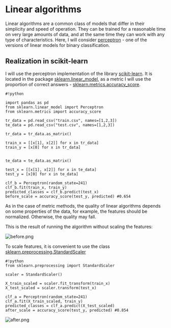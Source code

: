 Linear algorithms
===================

Linear algorithms are a common class of models that differ in their simplicity and speed of operation. They can be trained for a reasonable time on very large amounts of data, and at the same time they can work with any type of characteristics. Here, I will consider [perceptron](https://en.wikipedia.org/wiki/Perceptron) - one of the versions of linear models for binary classification.


Realization in scikit-learn
----------
I will use the perceptron implementation of the library [scikit-learn](http://scikit-learn.org/stable/index.html). 
It is located in the package [sklearn.linear_model](http://scikit-learn.org/stable/modules/classes.html#module-sklearn.linear_model), as a metric I will use the proportion of correct answers - [sklearn.metrics.accuracy_score](http://scikit-learn.org/stable/modules/generated/sklearn.metrics.accuracy_score.html).


```
#!python

import pandas as pd
from sklearn.linear_model import Perceptron
from sklearn.metrics import accuracy_score

tr_data = pd.read_csv("train.csv", names=[1,2,3])
te_data = pd.read_csv("test.csv", names=[1,2,3])

tr_data = tr_data.as_matrix()

train_x = [[x[1], x[2]] for x in tr_data]
train_y = [x[0] for x in tr_data]


te_data = te_data.as_matrix()

test_x = [[x[1], x[2]] for x in te_data]
test_y = [x[0] for x in te_data]

clf_b = Perceptron(random_state=241)
clf_b.fit(train_x, train_y)
predicted_classes = clf_b.predict(test_x)
before_scale = accuracy_score(test_y, predicted) #0.654
```


  As in the case of metric methods, the quality of linear algorithms depends on some properties of the data, for example, the features should be normalized. Otherwise, the quality may fall.


This is the result of running the algorithm without scaling the features:


![before.png](https://github.com/AlievMagomed/ML-Perceptron-/blob/master/before.png?raw=true)


To scale features, it is convenient to use the class [sklearn.preprocessing.StandardScaler](http://scikit-learn.org/stable/modules/generated/sklearn.preprocessing.StandardScaler.html)


```
#!python
from sklearn.preprocessing import StandardScaler

scaler = StandardScaler()

X_train_scaled = scaler.fit_transform(train_x)
X_test_scaled = scaler.transform(test_x)

clf_a = Perceptron(random_state=241)
clf_a.fit(X_train_scaled, train_y)
predicted_classes = clf_a.predict(X_test_scaled)
after_scale = accuracy_score(test_y, predicted) #0.854

```


![after.png](https://bitbucket.org/repo/8zzjnb9/images/3976231038-after.png)
